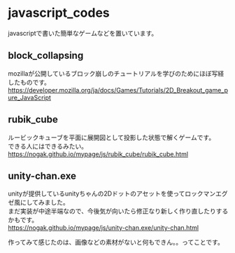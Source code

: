 # javascript_codes
javascriptで書いた簡単なゲームなどを置いています。

## block_collapsing
mozillaが公開しているブロック崩しのチュートリアルを学びのためにほぼ写経したものです。\
https://developer.mozilla.org/ja/docs/Games/Tutorials/2D_Breakout_game_pure_JavaScript

## rubik_cube
ルービックキューブを平面に展開図として投影した状態で解くゲームです。\
できる人にはできるみたい。\
https://nogak.github.io/mypage/js/rubik_cube/rubik_cube.html

## unity-chan.exe
unityが提供しているunityちゃんの2Dドットのアセットを使ってロックマンエグゼ風にしてみました。\
まだ実装が中途半端なので、今後気が向いたら修正なり新しく作り直したりするかもです。\
https://nogak.github.io/mypage/js/unity-chan.exe/unity-chan.html

作ってみて感じたのは、画像などの素材がないと何もできん。。ってことです。
